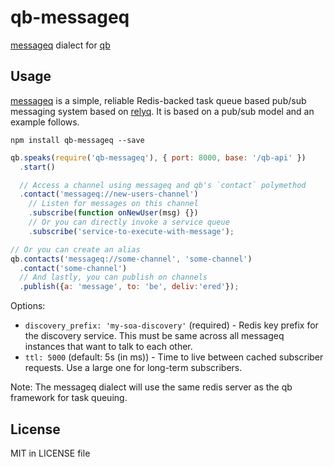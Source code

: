 # qb-messageq

[messageq](https://github.com/rafflecopter/node-messageq) dialect for [qb](https://github.com/rafflecopter/node-qb)

## Usage

[messageq](https://github.com/Rafflecopter/node-messageq) is a simple, reliable Redis-backed task queue based pub/sub messaging system based on [relyq](https://github.com/Rafflecopter/relyq). It is based on a pub/sub model and an example follows.

```
npm install qb-messageq --save
```

```javascript
qb.speaks(require('qb-messageq'), { port: 8000, base: '/qb-api' })
  .start()

  // Access a channel using messageq and qb's `contact` polymethod
  .contact('messageq://new-users-channel')
    // Listen for messages on this channel
    .subscribe(function onNewUser(msg) {})
    // Or you can directly invoke a service queue
    .subscribe('service-to-execute-with-message');

// Or you can create an alias
qb.contacts('messageq://some-channel', 'some-channel')
  .contact('some-channel')
  // And lastly, you can publish on channels
  .publish({a: 'message', to: 'be', deliv:'ered'});
```

Options:

- `discovery_prefix: 'my-soa-discovery'` (required) - Redis key prefix for the discovery service. This must be same across all messageq instances that want to talk to each other.
- `ttl: 5000` (default: 5s (in ms)) - Time to live between cached subscriber requests. Use a large one for long-term subscribers.

Note: The messageq dialect will use the same redis server as the qb framework for task queuing.

## License

MIT in LICENSE file